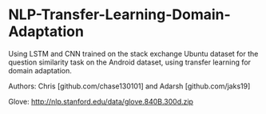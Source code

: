 # NLP-Transfer-Learning-Domain-Adaptation
Using LSTM and CNN trained on the stack exchange Ubuntu dataset for the question similarity task on the Android dataset, using transfer learning for domain adaptation.

Authors: Chris [github.com/chase130101] and Adarsh [github.com/jaks19]

Glove: http://nlp.stanford.edu/data/glove.840B.300d.zip
